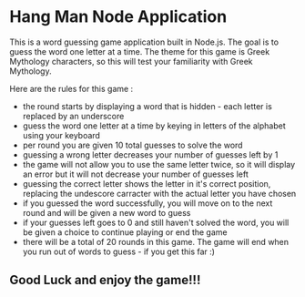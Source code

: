 # Hang Man Node Application 

This is a word guessing game application built in Node.js. The goal is to guess the word one letter at a time. The theme for this game is Greek Mythology characters, so this will test your familiarity with Greek Mythology.

Here are the rules for this game : 
* the round starts by displaying a word that is hidden - each letter is replaced by an underscore
* guess the word one letter at a time by keying in letters of the alphabet using your keyboard
* per round you are given 10 total guesses to solve the word
* guessing a wrong letter decreases your number of guesses left by 1
* the game will not allow you to use the same letter twice, so it will display an error but it will not decrease your number of guesses left
* guessing the correct letter shows the letter in it's correct position, replacing the undescore carracter with the actual letter you have chosen
* if you guessed the word successfully, you will move on to the next round and will be given a new word to guess
* if your guesses left goes to 0 and still haven't solved the word, you will be given a choice to continue playing or end the game
* there will be a total of 20 rounds in this game. The game will end when you run out of words to guess - if you get this far :)

## Good Luck and enjoy the game!!!

